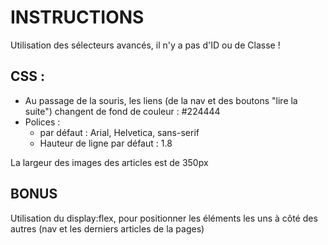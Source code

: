 # INSTRUCTIONS
Utilisation des sélecteurs avancés, il n'y a pas d'ID ou de Classe !



## CSS :
- Au passage de la souris, les liens (de la nav et des boutons "lire la suite") changent de fond de couleur : #224444
- Polices :
    - par défaut : Arial, Helvetica, sans-serif
    - Hauteur de ligne par défaut : 1.8


La largeur des images des articles est de 350px

## BONUS
Utilisation du display:flex, pour positionner les éléments les uns à côté des autres (nav et les derniers articles de la pages)